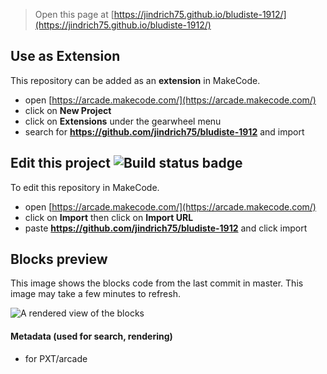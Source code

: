  


> Open this page at [https://jindrich75.github.io/bludiste-1912/](https://jindrich75.github.io/bludiste-1912/)

## Use as Extension

This repository can be added as an **extension** in MakeCode.

* open [https://arcade.makecode.com/](https://arcade.makecode.com/)
* click on **New Project**
* click on **Extensions** under the gearwheel menu
* search for **https://github.com/jindrich75/bludiste-1912** and import

## Edit this project ![Build status badge](https://github.com/jindrich75/bludiste-1912/workflows/MakeCode/badge.svg)

To edit this repository in MakeCode.

* open [https://arcade.makecode.com/](https://arcade.makecode.com/)
* click on **Import** then click on **Import URL**
* paste **https://github.com/jindrich75/bludiste-1912** and click import

## Blocks preview

This image shows the blocks code from the last commit in master.
This image may take a few minutes to refresh.

![A rendered view of the blocks](https://github.com/jindrich75/bludiste-1912/raw/master/.github/makecode/blocks.png)

#### Metadata (used for search, rendering)

* for PXT/arcade
<script src="https://makecode.com/gh-pages-embed.js"></script><script>makeCodeRender("{{ site.makecode.home_url }}", "{{ site.github.owner_name }}/{{ site.github.repository_name }}");</script>
